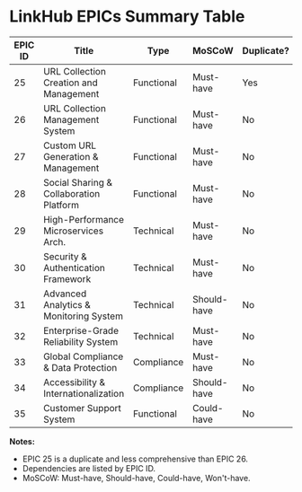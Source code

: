 # LinkHub EPICs Summary Table

| EPIC ID | Title                                   | Type        | MoSCoW      | Duplicate? | Dependencies (by ID) |
|---------|-----------------------------------------|-------------|-------------|------------|----------------------|
| 25      | URL Collection Creation and Management  | Functional  | Must-have   | Yes        | 26                   |
| 26      | URL Collection Management System        | Functional  | Must-have   | No         | 29, 30               |
| 27      | Custom URL Generation & Management      | Functional  | Must-have   | No         | 26, 29, 30           |
| 28      | Social Sharing & Collaboration Platform | Functional  | Must-have   | No         | 26, 29, 30           |
| 29      | High-Performance Microservices Arch.    | Technical   | Must-have   | No         | 32, 33               |
| 30      | Security & Authentication Framework     | Technical   | Must-have   | No         | 29, 33               |
| 31      | Advanced Analytics & Monitoring System  | Technical   | Should-have | No         | 29, 30               |
| 32      | Enterprise-Grade Reliability System     | Technical   | Must-have   | No         | 29                   |
| 33      | Global Compliance & Data Protection     | Compliance  | Must-have   | No         | 35                   |
| 34      | Accessibility & Internationalization    | Compliance  | Should-have | No         | 26, 35, 29           |
| 35      | Customer Support System                 | Functional  | Could-have  | No         |                      |

**Notes:**
- EPIC 25 is a duplicate and less comprehensive than EPIC 26.
- Dependencies are listed by EPIC ID.
- MoSCoW: Must-have, Should-have, Could-have, Won't-have.
